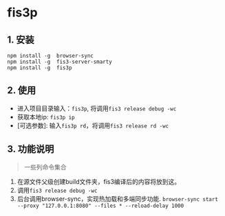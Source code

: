 # fis3p

## 1. 安装
```
npm install -g  browser-sync
npm install -g  fis3-server-smarty
npm install -g  fis3p

```

## 2. 使用

- 进入项目目录输入：`fis3p`, 将调用`fis3 release debug -wc`
- 获取本地ip: `fis3p ip`
- [可选参数]: 输入`fis3p rd`，将调用`fis3 release rd -wc`

## 3. 功能说明

>一些列命令集合

1. 在源文件父级创建build文件夹，fis3编译后的内容将放到这。
2. 调用`fis3 release debug -wc`
3. 后台调用browser-sync，实现热加载和多端同步功能.
`browser-sync start --proxy "127.0.0.1:8080" --files * --reload-delay 1000`

